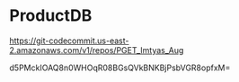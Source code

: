 # ProductDB
https://git-codecommit.us-east-2.amazonaws.com/v1/repos/PGET_Imtyas_Aug

d5PMckIOAQ8n0WHOqR08BGsQVkBNKBjPsbVGR8opfxM=
